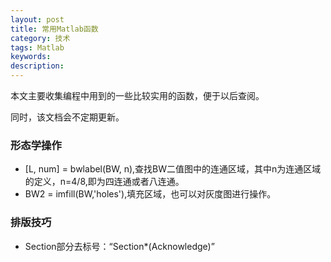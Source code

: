 ```yaml
---
layout: post
title: 常用Matlab函数
category: 技术
tags: Matlab
keywords: 
description: 
---
```


本文主要收集编程中用到的一些比较实用的函数，便于以后查阅。
		
同时，该文档会不定期更新。
		

### 形态学操作

- [L, num] = bwlabel(BW, n),查找BW二值图中的连通区域，其中n为连通区域的定义，n=4/8,即为四连通或者八连通。
- BW2 = imfill(BW,'holes'),填充区域，也可以对灰度图进行操作。

### 排版技巧

-  Section部分去标号：“Section*(Acknowledge)”
